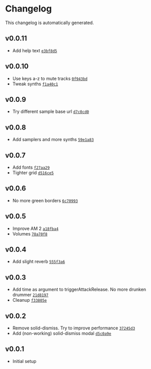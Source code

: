 # Changelog

This changelog is automatically generated.

## v0.0.11

- Add help text [`e3bf8d5`](../../commit/e3bf8d58e8ad1166b0d3d479167180df9ca90050)

## v0.0.10

- Use keys a-z to mute tracks [`0f943bd`](../../commit/0f943bda6773c11f133db6b146275cde9033b791)
- Tweak synths [`f1a40c1`](../../commit/f1a40c1328579cfdc3b03752e603c1f358cc8c9c)

## v0.0.9

- Try different sample base url [`d7c0cd0`](../../commit/d7c0cd00a4bbbe0b6bc0cd88527266df3c76b5c4)

## v0.0.8

- Add samplers and more synths [`59e1a83`](../../commit/59e1a83fddad57b593aee4fc3627fcd98acf652c)

## v0.0.7

- Add fonts [`f27aa29`](../../commit/f27aa29798ff067cc643018f039f115a3d5f61b6)
- Tighter grid [`d516ce5`](../../commit/d516ce5164201988cdf06f28177cbd207233fcc6)

## v0.0.6

- No more green borders [`6c70993`](../../commit/6c70993bf178261c64ab2450b84d8ac18db0d97c)

## v0.0.5

- Improve AM 2 [`a18fba4`](../../commit/a18fba4fa6759f4ffa0abbf71f584119fc953564)
- Volumes [`78a70f8`](../../commit/78a70f8e23ff71a065a43bc1102ec8d9a565fcde)

## v0.0.4

- Add slight reverb [`555f3a6`](../../commit/555f3a6d5770db1215ebb956f4f3961b5d02c211)

## v0.0.3

- Add time as argument to triggerAttackRelease. No more drunken drummer [`21d8197`](../../commit/21d8197b7ea9696f81a85c3e75da1b0b3a3b50f6)
- Cleanup [`f33805e`](../../commit/f33805e3cc8d147b6e055b7c9bd45d212efcc5c1)

## v0.0.2

- Remove solid-dismiss. Try to improve performance [`37245d3`](../../commit/37245d3e1a48a122822bc508ec484ddca1aceb92)
- Add (non-working) solid-dismiss modal [`d5c0a9e`](../../commit/d5c0a9eae4e3611d1c55da3087fe424f19bed42c)

## v0.0.1

- Initial setup
